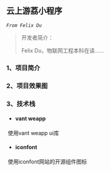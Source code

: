 ## 云上游荔小程序

*`From Felix Du`*

> 开发者简介：
>
> Felix Du，物联网工程本科在读......

### 1、项目简介



### 2、项目效果图



### 3、技术栈

- #### vant weapp

​	使用vant weapp ui库

- #### iconfont

​	使用iconfont网站的开源组件图标